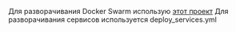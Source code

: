 Для разворачивания Docker Swarm использую [этот проект](https://github.com/wikitops/ansible_swarm.git)
Для разворачивания сервисов используется deploy_services.yml
